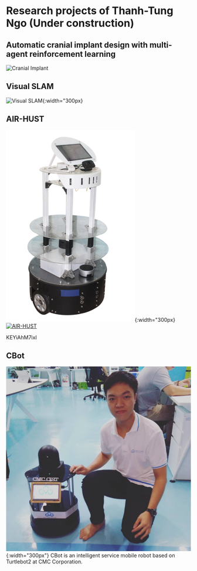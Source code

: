 
# Research projects of Thanh-Tung Ngo (Under construction)

## Automatic cranial implant design with multi-agent reinforcement learning
![Cranial Implant](/projects/SHC/)


## Visual SLAM
![Visual SLAM](/projects/Visual-SLAM/Visual-SLAM.jpg){:width="300px}



## AIR-HUST
[![AIR-HUST](/projects/AIR-HUST/AIR-HUST.png)](/projects/AIR-HUST/AIR-HUST){:width="300px}
[![AIR-HUST](https://img.youtube.com/vi/KEYiAhM7ixI/0.jpg)](https://www.youtube.com/watch?v=KEYiAhM7ixI)

KEYiAhM7ixI


## CBot
![CBot](/projects/CBot/CBot.jpg){:width="300px"}
CBot is an intelligent service mobile robot based on Turtlebot2 at CMC Corporation. 
